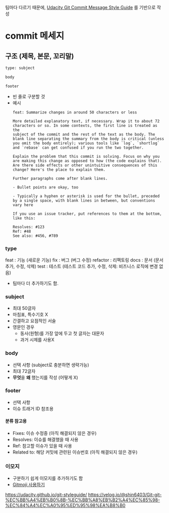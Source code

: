 팀마다 다르기 때문에, [Udacity Git Commit Message Style Guide](https://udacity.github.io/git-styleguide/) 를 기반으로 작성

# commit 메세지 
## 구조 (제목, 본문, 꼬리말)
```bash
type: subject

body 

footer
```
- 빈 줄로 구분할 것
- 예시
    ```text
    feat: Summarize changes in around 50 characters or less

    More detailed explanatory text, if necessary. Wrap it to about 72
    characters or so. In some contexts, the first line is treated as the
    subject of the commit and the rest of the text as the body. The
    blank line separating the summary from the body is critical (unless
    you omit the body entirely); various tools like `log`, `shortlog`
    and `rebase` can get confused if you run the two together.

    Explain the problem that this commit is solving. Focus on why you
    are making this change as opposed to how (the code explains that).
    Are there side effects or other unintuitive consequences of this
    change? Here's the place to explain them.

    Further paragraphs come after blank lines.

    - Bullet points are okay, too

    - Typically a hyphen or asterisk is used for the bullet, preceded
    by a single space, with blank lines in between, but conventions
    vary here

    If you use an issue tracker, put references to them at the bottom,
    like this:

    Resolves: #123
    Ref: #48
    See also: #456, #789
    ```


### type
feat     : 기능 (새로운 기능)
fix      : 버그 (버그 수정)
refactor : 리팩토링
docs     : 문서 (문서 추가, 수정, 삭제)
test     : 테스트 (테스트 코드 추가, 수정, 삭제: 비즈니스 로직에 변경 없음)

- 팀마다 더 추가하기도 함.

### subject
- 최대 50글자
- 마침표, 특수기호 X
- 간결하고 요점적인 서술
- 영문인 경우
  - 동사(원형)를 가장 앞에 두고 첫 글자는 대문자
  - 과거 시제를 사용X

### body
- 선택 사항 (subject로 충분하면 생략가능)
- 최대 72글자
- **무엇**을 **왜** 했는지를 작성 (어떻게 X)

### footer
- 선택 사항 
- 이슈 트래거 ID 참조용
  
#### 분류 참고용
  - Fixes: 이슈 수정중 (아직 해결되지 않은 경우)
  - Resolves: 이슈를 해결했을 때 사용
  - Ref: 참고할 이슈가 있을 때 사용
  - Related to: 해당 커밋에 관련된 이슈번호 (아직 해결되지 않은 경우)

### 이모지
- 구분하기 쉽게 이모지를 추가하기도 함
- [Gitmoji 사용하기](https://treasurebear.tistory.com/70)

https://udacity.github.io/git-styleguide/
https://velog.io/@shin6403/Git-git-%EC%BB%A4%EB%B0%8B-%EC%BB%A8%EB%B2%A4%EC%85%98-%EC%84%A4%EC%A0%95%ED%95%98%EA%B8%B0